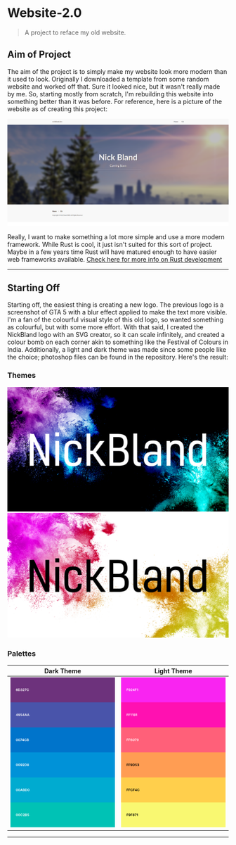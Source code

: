 # Website-2.0

> A project to reface my old website.

## Aim of Project

The aim of the project is to simply make my website look more modern than it used to look. Originally I downloaded a template from some random website and worked off that. Sure it looked nice, but it wasn't really made by me. So, starting mostly from scratch, I'm rebuilding this website into something better than it was before. For reference, here is a picture of the website as of creating this project:

![ReferenceImage](./images/Old-Website.png "The Old Website")

Really, I want to make something a lot more simple and use a more modern framework. While Rust is cool, it just isn't suited for this sort of project. Maybe in a few years time Rust will have matured enough to have easier web frameworks available. [Check here for more info on Rust development](https://www.arewewebyet.org/)

---

## Starting Off

Starting off, the easiest thing is creating a new logo. The previous logo is a screenshot of GTA 5 with a blur effect applied to make the text more visible. I'm a fan of the colourful visual style of this old logo, so wanted something as colourful, but with some more effort. With that said, I created the NickBland logo with an SVG creator, so it can scale infinitely, and created a colour bomb on each corner akin to something like the Festival of Colours in India. Additionally, a light and dark theme was made since some people like the choice; photoshop files can be found in the repository. Here's the result:

### Themes

![New Dark Theme](./images/SplashDark2.jpg "New Dark theme splash")
![New Light Theme](./images/SplashLight1.jpg "New Light theme splash")

### Palettes

| Dark Theme | Light Theme |
| :-----: | :-----: |
| ![New Dark Palette](./images/DarkThemePalette.png "New Dark theme palette") | ![New Light Palette](./images/LightThemePalette.png "New Light theme palette") |

---

